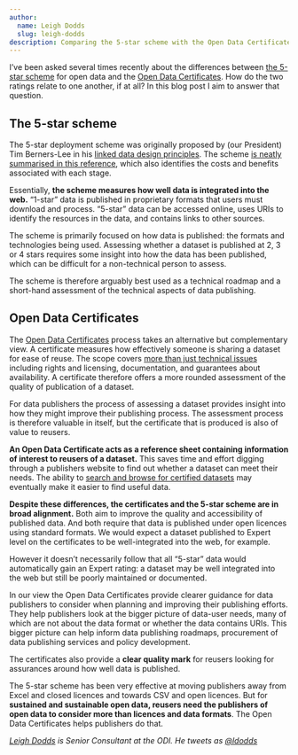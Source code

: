 ```yaml
---
author:
  name: Leigh Dodds
  slug: leigh-dodds
description: Comparing the 5-star scheme with the Open Data Certificates
---
```


<p>I’ve been asked several times recently about the differences between <a rel="external" href="http://5stardata.info/">the 5-star scheme</a> for open data and the <a rel="external" href="http://certificates.theodi.org/">Open Data Certificates</a>. How do the two ratings relate to one another, if at all? In this blog post I aim to answer that question.</p>

<h2>The 5-star scheme</h2>

<p>The 5-star deployment scheme was originally proposed by (our President) Tim Berners-Lee in his <a rel="external" href="http://www.w3.org/DesignIssues/LinkedData.html">linked data design principles</a>. The scheme <a rel="external" href="http://5stardata.info/">is neatly summarised in this reference</a>, which also identifies the costs and benefits associated with each stage.</p>

<p>Essentially, <strong>the scheme measures how well data is integrated into the web.</strong> &ldquo;1-star&rdquo; data is published in proprietary formats that users must download and process. &ldquo;5-star&rdquo; data can be accessed online, uses URIs to identify the resources in the data, and contains links to other sources.</p>

<p>The scheme is primarily focused on how data is published: the formats and technologies being used. Assessing whether a dataset is published at 2, 3 or 4 stars requires some insight into how the data has been published, which can be difficult for a non-technical person to assess.</p>

<p>The scheme is therefore arguably best used as a technical roadmap and a short-hand assessment of the technical aspects of data publishing.</p>

<h2>Open Data Certificates</h2>

<p>The <a rel="external" href="https://certificates.theodi.org/">Open Data Certificates</a> process takes an alternative but complementary view. A certificate measures how effectively someone is sharing a dataset for ease of reuse. The scope covers <a rel="external" href="https://certificates.theodi.org/overview">more than just technical issues</a> including rights and licensing, documentation, and guarantees about availability. A certificate therefore offers a more rounded assessment of the quality of publication of a dataset.</p>

<p>For data publishers the process of assessing a dataset provides insight into how they might improve their publishing process. The assessment process is therefore valuable in itself, but the certificate that is produced is also of value to reusers.</p>

<p><strong>An Open Data Certificate acts as a reference sheet containing information of interest to reusers of a dataset.</strong> This saves time and effort digging through a publishers website to find out whether a dataset can meet their needs. The ability to <a rel="external" href="https://certificates.theodi.org/datasets">search and browse for certified datasets</a> may eventually make it easier to find useful data.</p>

<p><strong>Despite these differences, the certificates and the 5-star scheme are in broad alignment.</strong> Both aim to improve the quality and accessibility of published data. And both require that data is published under open licences using standard formats. We would expect a dataset published to Expert level on the certificates to be well-integrated into the web, for example.</p>

<p>However it doesn’t necessarily follow that all &ldquo;5-star&rdquo; data would automatically gain an Expert rating: a dataset may be well integrated into the web but still be poorly maintained or documented.</p>

<p>In our view the Open Data Certificates provide clearer guidance for data publishers to consider when planning and improving their publishing efforts. They help publishers look at the bigger picture of data-user needs, many of which are not about the data format or whether the data contains URIs. This bigger picture can help inform data publishing roadmaps, procurement of data publishing services and policy development.</p>

<p>The certificates also provide a <strong>clear quality mark</strong> for reusers looking for assurances around how well data is published.</p>

<p>The 5-star scheme has been very effective at moving publishers away from Excel and closed licences and towards CSV and open licences. But for <strong>sustained and sustainable open data, reusers need the publishers of open data to consider more than licences and data formats</strong>. The Open Data Certificates helps publishers do that.</p>

<p><em><a rel="external" href="http://theodi.org/team/leigh-dodds" title="Leigh Dodds">Leigh Dodds</a> is Senior Consultant at the ODI. He tweets as <a rel="external" href="https://twitter.com/ldodds" title="@ldodds">@ldodds</a></em></p>

